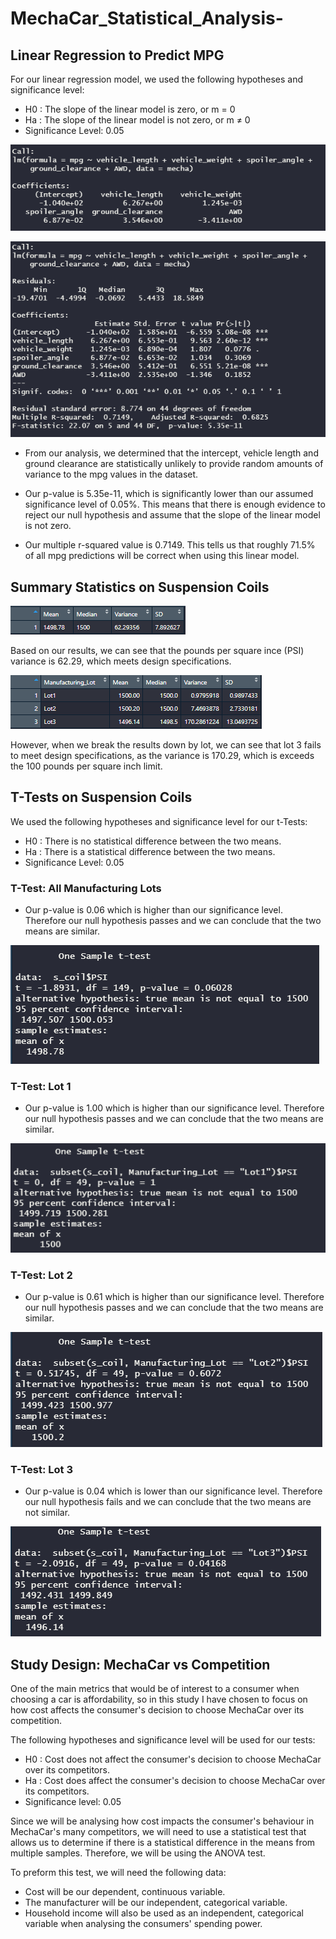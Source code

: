 # MechaCar_Statistical_Analysis-

## Linear Regression to Predict MPG
For our linear regression model, we used the following hypotheses and significance level:
- H0 : The slope of the linear model is zero, or m = 0
- Ha : The slope of the linear model is not zero, or m ≠ 0
- Significance Level: 0.05

![lm](/resources/lm.PNG)

![lm_summary](/resources/lm_summary.PNG)

- From our analysis, we determined that the intercept, vehicle length and ground clearance are statistically unlikely to provide random amounts of variance to the mpg values in the dataset.

- Our p-value is 5.35e-11, which is significantly lower than our assumed significance level of 0.05%. This means that there is enough evidence to reject our null hypothesis and assume that the slope of the linear model is not zero.

- Our multiple r-squared value is 0.7149. This tells us that roughly 71.5% of all mpg predictions will be correct when using this linear model.

## Summary Statistics on Suspension Coils

![total_summary](/resources/total_summary.PNG)

Based on our results, we can see that the pounds per square ince (PSI) variance is 62.29, which meets design specifications. 

![lot_summary](/resources/lot_summary.PNG)

However, when we break the results down by lot, we can see that lot 3 fails to meet design specifications, as the variance is 170.29, which is exceeds the 100 pounds per square inch limit.

## T-Tests on Suspension Coils

We used the following hypotheses and significance level for our t-Tests:
- H0 : There is no statistical difference between the two means.
- Ha : There is a statistical difference between the two means.
- Significance Level: 0.05

### T-Test: All Manufacturing Lots
- Our p-value is 0.06 which is higher than our significance level. Therefore our null hypothesis passes and we can conclude that the two means are similar.

![ttest1](/resources/ttest1.PNG)

### T-Test: Lot 1
- Our p-value is 1.00 which is higher than our significance level. Therefore our null hypothesis passes and we can conclude that the two means are similar.

![ttest2](/resources/ttest2.PNG)

### T-Test: Lot 2
- Our p-value is 0.61 which is higher than our significance level. Therefore our null hypothesis passes and we can conclude that the two means are similar.

![ttest3](/resources/ttest3.PNG)

### T-Test: Lot 3
- Our p-value is 0.04 which is lower than our significance level. Therefore our null hypothesis fails and we can conclude that the two means are not similar.

![ttest4](/resources/ttest4.PNG)

## Study Design: MechaCar vs Competition
One of the main metrics that would be of interest to a consumer when choosing a car is affordability, so in this study I have chosen to focus on how cost affects the consumer's decision to choose MechaCar over its competition. 

The following hypotheses and significance level will be used for our tests:
- H0 : Cost does not affect the consumer's decision to choose MechaCar over its competitors.
- Ha : Cost does affect the consumer's decision to choose MechaCar over its competitors.
- Significance level: 0.05

Since we will be analysing how cost impacts the consumer's behaviour in MechaCar's many competitors, we will need to use a statistical test that allows us to determine if there is a statistical difference in the means from multiple samples. Therefore, we will be using the ANOVA test.

To preform this test, we will need the following data:
- Cost will be our dependent, continuous variable.
- The manufacturer will be our independent, categorical variable.
- Household income will also be used as an independent, categorical variable when analysing the consumers' spending power.
